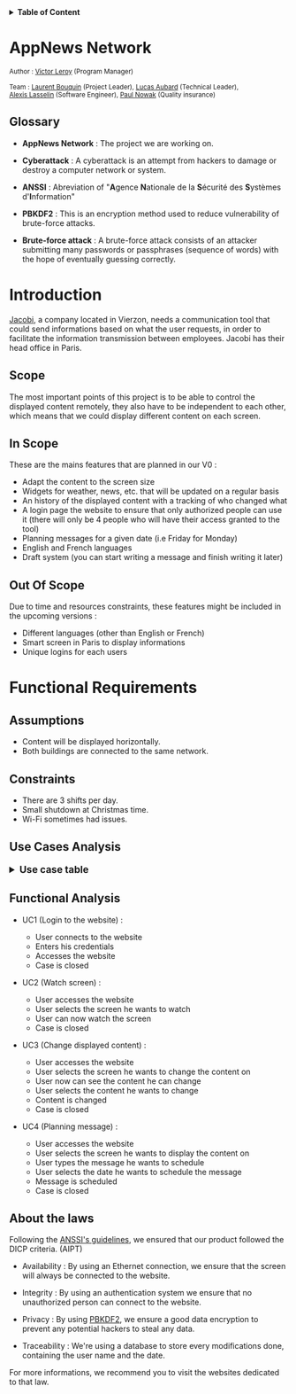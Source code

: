<details>
<summary><b id="toc">Table of Content</b></summary>

- [AppNews Network](#appnews-network)
  - [Glossary](#glossary)
- [Introduction](#introduction)
  - [Scope](#scope)
  - [In Scope](#in-scope)
  - [Out Of Scope](#out-of-scope)
- [Functional Requirements](#functional-requirements)
  - [Assumptions](#assumptions)
  - [Constraints](#constraints)
  - [Use Cases Analysis](#use-cases-analysis)
  - [Functional Analysis](#functional-analysis)
  - [About the laws](#about-the-laws)

</details> 
  
# AppNews Network



<sub> Author : [Victor Leroy](https://www.linkedin.com/in/victor-leroy-64baa3229/) (Program Manager)

<sub> Team : [Laurent Bouquin](https://www.linkedin.com/in/laurent-bouquin-60911a1b8/) (Project Leader), [Lucas Aubard](https://www.linkedin.com/in/lucas-aubard-596b37251/) (Technical Leader),   
  [Alexis Lasselin](https://www.linkedin.com/in/alexis-lasselin-318649251/) (Software Engineer), [Paul Nowak](https://www.linkedin.com/in/paul-nowak-0757a61a7/) (Quality insurance) </sub>

## Glossary

- **AppNews Network** : The project we are working on.  
  
- **Cyberattack** : A cyberattack is an attempt from hackers to damage or destroy a computer network or system.

- **ANSSI** : Abreviation of "**A**gence **N**ationale de la **S**écurité des **S**ystèmes d'**I**nformation"

- **PBKDF2** : This is an encryption method used to reduce vulnerability of brute-force attacks.

- **Brute-force attack** : A brute-force attack consists of an attacker submitting many passwords or passphrases (sequence of words) with the hope of eventually guessing correctly.

# Introduction

[Jacobi](https://www.jacobi.net), a company located in Vierzon, needs a communication tool that could send informations based on  what the user requests, in order to facilitate the information transmission between employees. Jacobi has their head office in Paris. 

## Scope

The most important points of this project is to be able to control the displayed content remotely, they also have to be independent to each other, which means that we could display different content on each screen. 

## In Scope

These are the mains features that are planned in our V0 : 
- Adapt the content to the screen size
- Widgets for weather, news, etc. that will be updated on a regular basis
- An history of the displayed content with a tracking of who changed what
- A login page the website to ensure that only authorized people can use it (there will only be 4 people who will have their access granted to the tool)
- Planning messages for a given date (i.e Friday for Monday)
- English and French languages
- Draft system (you can start writing a message and finish writing it later)

  
## Out Of Scope
 
Due to time and resources constraints, these features might be included in the upcoming versions :
- Different languages (other than English or French)
- Smart screen in Paris to display informations
- Unique logins for each users 




# Functional Requirements

## Assumptions
- Content will be displayed horizontally.
- Both buildings are connected to the same network.
  
## Constraints

- There are 3 shifts per day. 
- Small shutdown at Christmas time.
- Wi-Fi sometimes had issues.

## Use Cases Analysis 

<details>
<summary style=" font-size:125%"><b id="toc">Use case table</b></summary> 
| Use Case # | Addresses Business/User Requirement n° | Name                                                  | Description                                                                               | Actor(s)                                                 | Pre-Conditions                                                                                                                                                                                                                                                                                                                                                                                                                                       | Flow of Events                                                                                                                                                                                        | Post-Conditions                                                                                                                                         | Exit Criteria                                                                                                                 |
| ---------- | -------------------------------------- | ----------------------------------------------------- | ----------------------------------------------------------------------------------------- | -------------------------------------------------------- | ---------------------------------------------------------------------------------------------------------------------------------------------------------------------------------------------------------------------------------------------------------------------------------------------------------------------------------------------------------------------------------------------------------------------------------------------------- | ----------------------------------------------------------------------------------------------------------------------------------------------------------------------------------------------------- | ------------------------------------------------------------------------------------------------------------------------------------------------------- | ----------------------------------------------------------------------------------------------------------------------------------------------------------------------------------------------- |
| UC 1       | U.R #1                                | Login                            | The customer wants to login to the website via the login page | Content producer | Actor must have access   to the login informations which will be given to the authorized users the device must be connected to the Network in order to access the website         | The actor enters its credentials in the input boxes then press the login button                                  | A pop-up shows up saying "successefully logged in" the actor then have access to the website      | The case is complete when the user is successefully logged in   
| UC 2      | U.R #2                               | Watch screen                           | The customer wants to watch what is displayed on the screen through the website | Content producer | Actor must be logged in and connected to the device he wants to display the content on         | The actor goes to the screen displaying page and selects the screen he wants to watch                                  | The actor can now watch what is displayed on the screen     | The case is complete when the user can watch the screen     
| UC 3      | U.R #3                               | Change displayed content                           | The customer wants to change the displayed content | Content producer | Actor must be logged in and connected to the device he wants to display the content on he also must have selected the screens that he wants to change the content          | The actor selects the screen that he wants to change the content, he then can either write a message or change any widget                                   | The actor can now see their changes displayed on the screen      | The case is complete when the user see their message on the screen                                                         
| UC 4      | U.R #4                               | Planning message                           | The customer wants to schedule a message for the next week | Content producer | Actor must be logged in and have selected the screen he wants to display the content on          | The actor types the message that he wants to be scheduled, he then clicks on the "Scheduling" button. After clicking the button, the actor can now choose the date he wants, after selecting the date he then clicks the "Confirm scheduling" button                                   | A message saying "message successfully scheduled" appears       | The case is complete when the scheduled message is sent
</details>  


  

## Functional Analysis

- UC1 (Login to the website) :  
    - User connects to the website
    - Enters his credentials
    - Accesses the website
    - Case is closed

- UC2 (Watch screen) :  
    - User accesses the website
    - User selects the screen he wants to watch
    - User can now watch the screen
    - Case is closed

- UC3 (Change displayed content) :  
    - User accesses the website
    - User selects the screen he wants to change the content on
    - User now can see the content he can change
    - User selects the content he wants to change
    - Content is changed    
    - Case is closed

- UC4 (Planning message) :  
    - User accesses the website
    - User selects the screen he wants to display the content on
    - User types the message he wants to schedule
    - User selects the date he wants to schedule the message
    - Message is scheduled
    - Case is closed


## About the laws

Following the [ANSSI's guidelines](https://www.ssi.gouv.fr/en/cybersecurity-in-france/ciip-in-france/), we ensured that our product followed the DICP criteria. (AIPT)

- Availability : By using an Ethernet connection, we ensure that the screen will always be connected to the website.

- Integrity : By using an authentication system we ensure that no unauthorized person can connect to the website.

- Privacy : By using [PBKDF2](https://en.wikipedia.org/wiki/PBKDF2), we ensure a good data encryption to prevent any potential hackers to steal any data.

- Traceability : We're using a database to store every modifications done, containing the user name and the date.

For more informations, we recommend you to visit the websites dedicated to that law.




  
